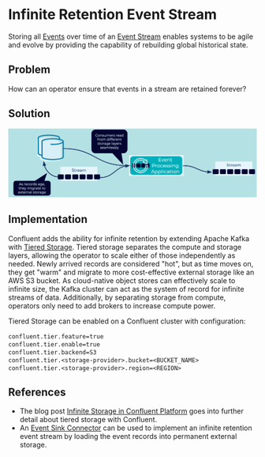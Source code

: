 # Infinite Retention Event Stream
Storing all [Events](../event/event.md) over time of an [Event Stream](../event-stream/event-stream.md) enables systems to be agile and evolve by providing the capability of rebuilding global historical state.

## Problem
How can an operator ensure that events in a stream are retained forever?

## Solution
![infinite-retention-event-stream](../img/infinite-stream-strorage.png)

## Implementation
Confluent adds the ability for infinite retention by extending Apache Kafka with [Tiered Storage](https://docs.confluent.io/platform/current/kafka/tiered-storage.html).  Tiered storage separates the compute and storage layers, allowing the operator to scale either of those independently as needed. Newly arrived records are considered "hot", but as time moves on, they get "warm" and migrate to more cost-effective external storage like an AWS S3 bucket. As cloud-native object stores can effectively scale to infinite size, the Kafka cluster can act as the system of record for infinite streams of data. Additionally, by separating storage from compute, operators only need to add brokers to increase compute power.

Tiered Storage can be enabled on a Confluent cluster with configuration:
```
confluent.tier.feature=true
confluent.tier.enable=true
confluent.tier.backend=S3
confluent.tier.<storage-provider>.bucket=<BUCKET_NAME>
confluent.tier.<storage-provider>.region=<REGION>
```

## References 
* The blog post [Infinite Storage in Confluent Platform](https://www.confluent.io/blog/infinite-kafka-storage-in-confluent-platform/) goes into further detail about tiered storage with Confluent.
* An [Event Sink Connector](../event-sink/event-sink-connector.md) can be used to implement an infinite retention event stream by loading the event records into permanent external storage.
